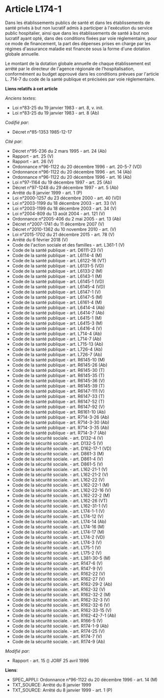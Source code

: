 # Article L174-1

Dans les établissements publics de santé et dans les établissements de santé privés à but non lucratif admis à participer à
l'exécution du service public hospitalier, ainsi que dans les établissements de santé à but non lucratif ayant opté, dans des
conditions fixées par voie réglementaire, pour ce mode de financement, la part des dépenses prises en charge par les régimes
d'assurance maladie est financée sous la forme d'une dotation globale annuelle.

Le montant de la dotation globale annuelle de chaque établissement est arrêté par le directeur de l'agence régionale de
l'hospitalisation, conformément au budget approuvé dans les conditions prévues par l'article L. 714-7 du code de la santé
publique et précisées par voie réglementaire.

**Liens relatifs à cet article**

_Anciens textes_:

  - Loi n°83-25 du 19 janvier 1983 - art. 8, v. init.
  - Loi n°83-25 du 19 janvier 1983 - art. 8 (Ab)

_Codifié par_:

  - Décret n°85-1353 1985-12-17

_Cité par_:

  - Décret n°95-236 du 2 mars 1995 - art. 24 (Ab)
  - Rapport - art. 25 (V)
  - Rapport - art. 26 (V)
  - Ordonnance n°96-1122 du 20 décembre 1996 - art. 20-5-7 (VD)
  - Ordonnance n°96-1122 du 20 décembre 1996 - art. 14 (Ab)
  - Ordonnance n°96-1122 du 20 décembre 1996 - art. 16 (Ab)
  - Loi n°97-1164 du 19 décembre 1997 - art. 25 (Ab)
  - Décret n°97-1248 du 29 décembre 1997 - art. 5 (Ab)
  - Arrêté du 8 janvier 1999 - art. 1 (P)
  - Loi n°2000-1257 du 23 décembre 2000 - art. 40 (VD)
  - Loi n°2003-1199 du 18 décembre 2003 - art. 33 (V)
  - Loi n°2003-1199 du 18 décembre 2003 - art. 34 (V)
  - Loi n°2004-809 du 13 août 2004 - art. 121 (V)
  - Ordonnance n°2005-406 du 2 mai 2005 - art. 13 (Ab)
  - Décret n°2007-1741 du 11 décembre 2007 (V)
  - Décret n°2010-1362 du 10 novembre 2010 - art. (V)
  - Loi n°2015-1702 du 21 décembre 2015 - art. 78 (V)
  - Arrêté du 6 février 2018 (V)
  - Code de l'action sociale et des familles - art. L361-1 (V)
  - Code de la santé publique - art. D6111-23 (V)
  - Code de la santé publique - art. L6114-4 (M)
  - Code de la santé publique - art. L6122-16 (VT)
  - Code de la santé publique - art. L6131-5 (VD)
  - Code de la santé publique - art. L6133-2 (M)
  - Code de la santé publique - art. L6143-1 (M)
  - Code de la santé publique - art. L6145-1 (VD)
  - Code de la santé publique - art. L6145-4 (VD)
  - Code de la santé publique - art. L6147-1 (V)
  - Code de la santé publique - art. L6147-5 (M)
  - Code de la santé publique - art. L6161-4 (M)
  - Code de la santé publique - art. L6414-4 (Ab)
  - Code de la santé publique - art. L6414-7 (Ab)
  - Code de la santé publique - art. L6415-1 (M)
  - Code de la santé publique - art. L6415-3 (M)
  - Code de la santé publique - art. L6416-4 (V)
  - Code de la santé publique - art. L714-4 (Ab)
  - Code de la santé publique - art. L714-7 (Ab)
  - Code de la santé publique - art. L715-13 (Ab)
  - Code de la santé publique - art. L726-4 (Ab)
  - Code de la santé publique - art. L726-7 (Ab)
  - Code de la santé publique - art. R6145-10 (M)
  - Code de la santé publique - art. R6145-26 (Ab)
  - Code de la santé publique - art. R6145-30 (T)
  - Code de la santé publique - art. R6145-35 (T)
  - Code de la santé publique - art. R6145-36 (V)
  - Code de la santé publique - art. R6145-39 (T)
  - Code de la santé publique - art. R6147-111 (V)
  - Code de la santé publique - art. R6147-33 (T)
  - Code de la santé publique - art. R6147-52 (T)
  - Code de la santé publique - art. R6147-92 (V)
  - Code de la santé publique - art. R6161-10 (Ab)
  - Code de la santé publique - art. R714-3-26 (Ab)
  - Code de la santé publique - art. R714-3-30 (Ab)
  - Code de la santé publique - art. R714-3-35 (Ab)
  - Code de la santé publique - art. R714-3-7 (Ab)
  - Code de la sécurité sociale. - art. D132-4 (V)
  - Code de la sécurité sociale. - art. D132-5 (V)
  - Code de la sécurité sociale. - art. D162-17-1 (VD)
  - Code de la sécurité sociale. - art. D861-3 (M)
  - Code de la sécurité sociale. - art. D861-4 (V)
  - Code de la sécurité sociale. - art. D861-5 (V)
  - Code de la sécurité sociale. - art. L162-21-1 (V)
  - Code de la sécurité sociale. - art. L162-21-2 (V)
  - Code de la sécurité sociale. - art. L162-22 (V)
  - Code de la sécurité sociale. - art. L162-22-1 (M)
  - Code de la sécurité sociale. - art. L162-22-16 (V)
  - Code de la sécurité sociale. - art. L162-22-2 (M)
  - Code de la sécurité sociale. - art. L162-26 (VT)
  - Code de la sécurité sociale. - art. L162-31-1 (V)
  - Code de la sécurité sociale. - art. L174-1-1 (V)
  - Code de la sécurité sociale. - art. L174-12 (V)
  - Code de la sécurité sociale. - art. L174-14 (Ab)
  - Code de la sécurité sociale. - art. L174-16 (M)
  - Code de la sécurité sociale. - art. L174-17 (M)
  - Code de la sécurité sociale. - art. L174-2 (VD)
  - Code de la sécurité sociale. - art. L174-3 (V)
  - Code de la sécurité sociale. - art. L175-1 (V)
  - Code de la sécurité sociale. - art. L175-2 (V)
  - Code de la sécurité sociale. - art. L381-30-5 (M)
  - Code de la sécurité sociale. - art. R147-6 (V)
  - Code de la sécurité sociale. - art. R147-9 (V)
  - Code de la sécurité sociale. - art. R162-22 (V)
  - Code de la sécurité sociale. - art. R162-27 (V)
  - Code de la sécurité sociale. - art. R162-29-2 (Ab)
  - Code de la sécurité sociale. - art. R162-32 (V)
  - Code de la sécurité sociale. - art. R162-32-2 (M)
  - Code de la sécurité sociale. - art. R162-32-3 (V)
  - Code de la sécurité sociale. - art. R162-32-6 (V)
  - Code de la sécurité sociale. - art. R162-33-15 (V)
  - Code de la sécurité sociale. - art. R162-42-7-1 (Ab)
  - Code de la sécurité sociale. - art. R166-5 (V)
  - Code de la sécurité sociale. - art. R174-1-9 (Ab)
  - Code de la sécurité sociale. - art. R174-25 (V)
  - Code de la sécurité sociale. - art. R174-7 (V)
  - Code de la sécurité sociale. - art. R174-9 (Ab)

_Modifié par_:

  - Rapport - art. 15 () JORF 25 avril 1996

**Liens**:

  - SPEC_APPLI: Ordonnance n°96-1122 du 20 décembre 1996 - art. 14 (M)
  - TXT_SOURCE: Arrêté du 8 janvier 1999
  - TXT_SOURCE: Arrêté du 8 janvier 1999 - art. 1 (P)
